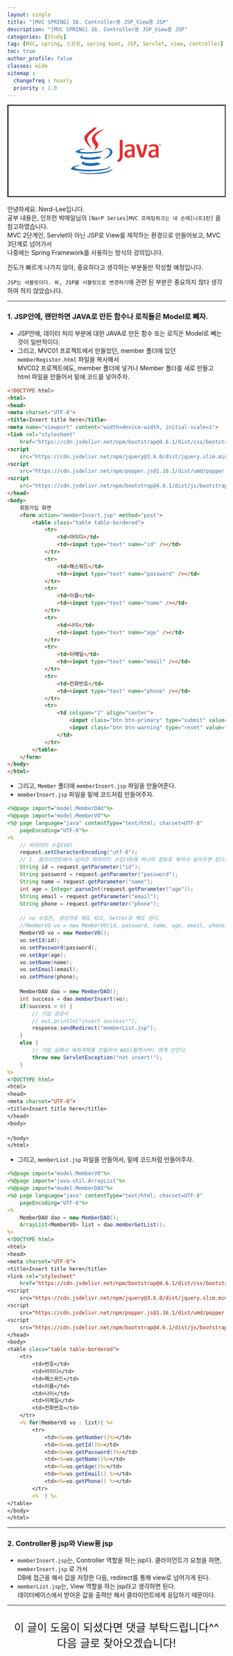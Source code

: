 ```yaml
---
layout: single
title: "[MVC SPRING] 16. Controller용 JSP_View용 JSP"
description: "[MVC SPRING] 16. Controller용 JSP_View용 JSP"
categories: [Study]
tag: [MVC, spring, 스프링, spring boot, JSP, Servlet, view, controller]
toc: true
author_profile: false
classes: wide
sitemap :
  changefreq : hourly
  priority : 1.0
---
```


![](/assets/img/etc/java.jpg)

안녕하세요. Nerd-Lee입니다.<br>
공부 내용은, 인프런 박매일님의
`[NarP Series]MVC 프레임워크는 내 손에[나프1탄]` 을 참고하였습니다.<br>
MVC 2단계인, Servlet이 아닌 JSP로 View를 제작하는 환경으로 만들어보고, MVC 3단계로 넘어가서<br>
나중에는 Spring Framework를 사용하는 방식의 강의입니다.<br>

진도가 빠르게 나가지 않아, 중요하다고 생각하는 부분들만 작성할 예정입니다.

`JSP는 서블릿이다. 와, JSP를 서블릿으로 변경하기`에 관련 된 부분은 중요하지 않다 생각하여 적지 않았습니다.

---

### 1. JSP안에, 왠만하면 JAVA로 만든 함수나 로직들은 Model로 빼자.

- JSP안에, 데이터 처리 부분에 대한 JAVA로 만든 함수 또는 로직은 Model로 빼는 것이 일반적이다.
- 그리고, MVC01 프로젝트에서 만들었던, member 폴더에 있던 `memberRegister.html` 파일을 복사해서<br>
MVC02 프로젝트에도, member 폴더에 넣거나 Member 폴더를 새로 만들고 html 파일을 만들어서 밑에 코드를 넣어주자.

```html
<!DOCTYPE html>
<html>
<head>
<meta charset="UTF-8">
<title>Insert title here</title>
<meta name="viewport" content="width=device-width, initial-scale=1">
<link rel="stylesheet"
	href="https://cdn.jsdelivr.net/npm/bootstrap@4.6.1/dist/css/bootstrap.min.css">
<script
	src="https://cdn.jsdelivr.net/npm/jquery@3.6.0/dist/jquery.slim.min.js"></script>
<script
	src="https://cdn.jsdelivr.net/npm/popper.js@1.16.1/dist/umd/popper.min.js"></script>
<script
	src="https://cdn.jsdelivr.net/npm/bootstrap@4.6.1/dist/js/bootstrap.bundle.min.js"></script>
</head>
<body>
	회원가입 화면
	<form action="memberInsert.jsp" method="post">
		<table class="table table-bordered">
			<tr>
				<td>아이디</td>
				<td><input type="text" name="id" /></td>
			</tr>
			<tr>
				<td>패스워드</td>
				<td><input type="text" name="password" /></td>
			</tr>
			<tr>
				<td>이름</td>
				<td><input type="text" name="name" /></td>
			</tr>
			<tr>
				<td>나이</td>
				<td><input type="text" name="age" /></td>
			</tr>
			<tr>
				<td>이메일</td>
				<td><input type="text" name="email" /></td>
			</tr>
			<tr>
				<td>전화번호</td>
				<td><input type="text" name="phone" /></td>
			</tr>
			<tr>
				<td colspan="2" align="center">
					<input class="btn btn-primary" type="submit" value="가입" />
					<input class="btn btn-warning" type="reset" value="취소" />
				</td>
			</tr>
		</table>
	</form>
</body>
</html>
```

- 그리고, `Member` 폴더에 `memberInsert.jsp` 파일을 만들어준다.
- `memberInsert.jsp` 파일을 밑에 코드처럼 만들어주자.

```jsp
<%@page import="model.MemberDAO"%>
<%@page import="model.MemberVO"%>
<%@ page language="java" contentType="text/html; charset=UTF-8"
    pageEncoding="UTF-8"%>
<%
	// 파라미터 수집(VO)
	request.setCharacterEncoding("utf-8");
	// 1. 클라이언트에서 넘어온 파라미터 수집(VO에 하나의 정보로 묶어서 넣어주면 된다.)
	String id = request.getParameter("id");
	String password = request.getParameter("password");
	String name = request.getParameter("name");
	int age = Integer.parseInt(request.getParameter("age"));
	String email = request.getParameter("email");
	String phone = request.getParameter("phone");

	// vo 수집은, 생성자로 해도 되고, Setter로 해도 된다.
	//MemberVO vo = new MemberVO(id, password, name, age, email, phone);
	MemberVO vo = new MemberVO();
	vo.setId(id);
	vo.setPassword(password);
	vo.setAge(age);
	vo.setName(name);
	vo.setEmail(email);
	vo.setPhone(phone);
	
	MemberDAO dao = new MemberDAO();
	int success = dao.memberInsert(vo);
	if(success > 0) {
		// 가입 성공시
		// out.println("insert success!");
		response.sendRedirect("memberList.jsp");
	}
	else {
		// 가입 실패시 예외객체를 만들어서 WAS(톰캣서버) 에게 던진다.
		throw new ServletException("not insert!");
	}
%>
<!DOCTYPE html>
<html>
<head>
<meta charset="UTF-8">
<title>Insert title here</title>
</head>
<body>

</body>
</html>
```

- 그리고, `memberList.jsp` 파일을 만들어서, 밑에 코드처럼 만들어주자.

```jsp
<%@page import="model.MemberVO"%>
<%@page import="java.util.ArrayList"%>
<%@page import="model.MemberDAO"%>
<%@ page language="java" contentType="text/html; charset=UTF-8"
    pageEncoding="UTF-8"%>
<%
	MemberDAO dao = new MemberDAO();
	ArrayList<MemberVO> list = dao.memberGetList();
%>
<!DOCTYPE html>
<html>
<head>
<meta charset="UTF-8">
<title>Insert title here</title>
<link rel="stylesheet"
	href="https://cdn.jsdelivr.net/npm/bootstrap@4.6.1/dist/css/bootstrap.min.css">
<script
	src="https://cdn.jsdelivr.net/npm/jquery@3.6.0/dist/jquery.slim.min.js"></script>
<script
	src="https://cdn.jsdelivr.net/npm/popper.js@1.16.1/dist/umd/popper.min.js"></script>
<script
	src="https://cdn.jsdelivr.net/npm/bootstrap@4.6.1/dist/js/bootstrap.bundle.min.js"></script>
</head>
<body>
<table class="table table-bordered">
	<tr>
		<td>번호</td>
		<td>아이디</td>
		<td>패스워드</td>
		<td>이름</td>
		<td>나이</td>
		<td>이메일</td>
		<td>전화번호</td>
	</tr>
	<% for(MemberVO vo : list){ %>
		<tr>
			<td><%=vo.getNumber()%></td>
			<td><%=vo.getId()%></td>
			<td><%=vo.getPassword()%></td>
			<td><%=vo.getName()%></td>
			<td><%=vo.getAge()%></td>
			<td><%=vo.getEmail() %></td>
			<td><%=vo.getPhone() %></td>
		</tr>
		<% 	} %>
</table>
</body>
</html>
```

---

### 2. Controller용 jsp와 View용 jsp

- `memberInsert.jsp`는, Controller 역할을 하는 jsp다. 클라이언트가 요청을 하면, `memberInsert.jsp` 로 가서<br>
DB에 접근을 해서 값을 저장한 다음, redirect를 통해 view로 넘어가게 된다.
- `memberList.jsp`는, View 역할을 하는 jsp라고 생각하면 된다.<br>데이터베이스에서 받아온 값을 출력만 해서 클라이언트에게 응답하기 때문이다.

---

<br>

<div style="font-size:25px; text-align:center">
이 글이 도움이 되셨다면 댓글 부탁드립니다^^<br>
다음 글로 찾아오겠습니다!

</div>
